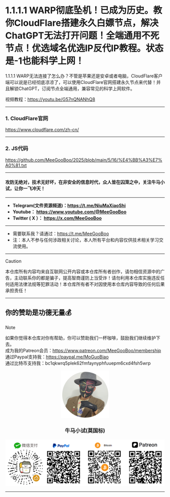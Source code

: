 # 1.1.1.1 WARP彻底坠机！已成为历史。教你CloudFlare搭建永久白嫖节点，解决ChatGPT无法打开问题！全端通用不死节点！优选域名优选IP反代IP教程。状态是-1也能科学上网！

1.1.1.1 WARP无法连接了怎么办？不管是苹果还是安卓或者电脑，CloudFlare客户端可以说是已经彻底凉凉了，可以使用CloudFlare官网搭建永久节点来代替！并且解锁ChatGPT，订阅节点全端通用，兼容常见的科学上网软件。

视频教程：https://youtu.be/G57nQNANhQ8
****

### 1. CloudFlare官网

https://www.cloudflare.com/zh-cn/

****

### 2. JS代码
https://github.com/MeeGooBoo/2025/blob/main/5/16/%E4%BB%A3%E7%A0%81.txt





****

#### 攻防无绝对，技术无好坏，在非安全的信息时代，众人皆在囚笼之中，关注牛马小试，让你一飞冲天！

****

- **Telegram(文件资源频道)：https://t.me/NiuMaXiaoShi**
- **Youtube：  https://www.youtube.com/@MeeGooBoo**
- **Twitter ( X ）：  https://x.com/MeeGooBoo**

****
- 需要联系我？请通过：https://t.me/MeeGooBoo
- 注：本人不参与任何涉政相关讨论，本人所有平台和内容仅供技术相关学习交流使用。
****

> [!CAUTION]
>
> 本仓库所有内容均来自互联网公开内容或本仓库所有者创作，请勿相信资源中的广告，主动联系你的都是骗子，提高智商谨防上当受诈！请勿利用本仓库实施违反任何适用法律法规等犯罪活动！本仓库所有者不对因使用本仓库内容导致的任何后果承担责任！

****

## 你的赞助是功德无量💰

> [!NOTE]
>
> 如果你觉得本仓库对你有帮助，你可以赞助我们一杯咖啡，鼓励我们继续维护下去。<br>
> 成为我的Patreon会员：https://www.patreon.com/MeeGooBoo/membership<br>
> 通过Paypal支持我：https://paypal.me/MoGuoBiao<br>
> 通过比特币支持我：bc1qkwrq5plek62fmfaynyphfuuepm6cxd4fsh5wrp



<p align="center" >
    <img src="https://raw.githubusercontent.com/MeeGooBoo/2025/refs/heads/main/static/imgs/logo.png" width="150">
    <h3 align="center">牛马小试(莫国标)</h3>
    <p align="center">
        <img src="https://raw.githubusercontent.com/MeeGooBoo/2025/refs/heads/main/static/imgs/pays.png">
    </p>
</p>

****
